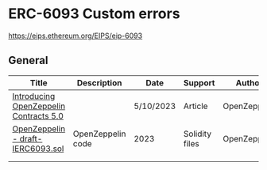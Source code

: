 # ERC-6093 Custom errors

https://eips.ethereum.org/EIPS/eip-6093

## General

| Title                                                        | Description       | Date      | Support        | Author       |
| ------------------------------------------------------------ | ----------------- | --------- | -------------- | ------------ |
| [Introducing OpenZeppelin Contracts 5.0](https://blog.openzeppelin.com/introducing-openzeppelin-contracts-5.0) |                   | 5/10/2023 | Article        | OpenZeppelin |
| [OpenZeppelin - draft-IERC6093.sol](https://github.com/OpenZeppelin/openzeppelin-contracts/blob/master/contracts/interfaces/draft-IERC6093.sol) | OpenZeppelin code | 2023      | Solidity files | OpenZeppelin |
|                                                              |                   |           |                |              |
|                                                              |                   |           |                |              |


